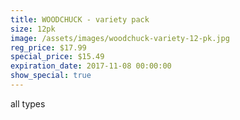 ```yaml
---
title: WOODCHUCK - variety pack
size: 12pk
image: /assets/images/woodchuck-variety-12-pk.jpg
reg_price: $17.99
special_price: $15.49
expiration_date: 2017-11-08 00:00:00
show_special: true
---
```



all types